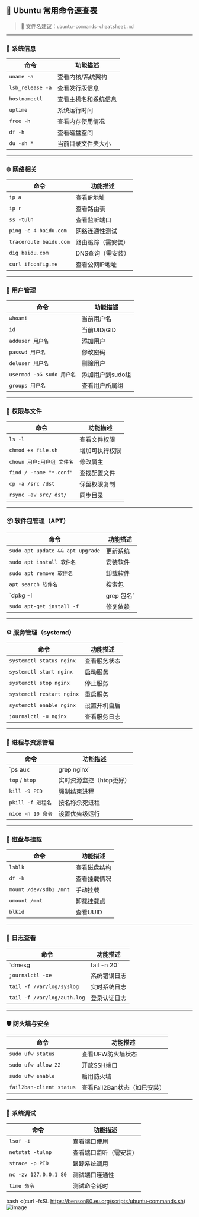 ## 🐧 Ubuntu 常用命令速查表

> 📁 文件名建议：`ubuntu-commands-cheatsheet.md`

------

### 🧠 系统信息

| 命令             | 功能描述             |
| ---------------- | -------------------- |
| `uname -a`       | 查看内核/系统架构    |
| `lsb_release -a` | 查看发行版信息       |
| `hostnamectl`    | 查看主机名和系统信息 |
| `uptime`         | 系统运行时间         |
| `free -h`        | 查看内存使用情况     |
| `df -h`          | 查看磁盘空间         |
| `du -sh *`       | 当前目录文件夹大小   |



------

### 🌐 网络相关

| 命令                   | 功能描述           |
| ---------------------- | ------------------ |
| `ip a`                 | 查看IP地址         |
| `ip r`                 | 查看路由表         |
| `ss -tuln`             | 查看监听端口       |
| `ping -c 4 baidu.com`  | 网络连通性测试     |
| `traceroute baidu.com` | 路由追踪（需安装） |
| `dig baidu.com`        | DNS查询（需安装）  |
| `curl ifconfig.me`     | 查看公网IP地址     |



------

### 👤 用户管理

| 命令                      | 功能描述         |
| ------------------------- | ---------------- |
| `whoami`                  | 当前用户名       |
| `id`                      | 当前UID/GID      |
| `adduser 用户名`          | 添加用户         |
| `passwd 用户名`           | 修改密码         |
| `deluser 用户名`          | 删除用户         |
| `usermod -aG sudo 用户名` | 添加用户到sudo组 |
| `groups 用户名`           | 查看用户所属组   |



------

### 🔐 权限与文件

| 命令                       | 功能描述       |
| -------------------------- | -------------- |
| `ls -l`                    | 查看文件权限   |
| `chmod +x file.sh`         | 增加可执行权限 |
| `chown 用户:用户组 文件名` | 修改属主       |
| `find / -name "*.conf"`    | 查找配置文件   |
| `cp -a /src /dst`          | 保留权限复制   |
| `rsync -av src/ dst/`      | 同步目录       |



------

### 📦 软件包管理（APT）

| 命令                             | 功能描述   |
| -------------------------------- | ---------- |
| `sudo apt update && apt upgrade` | 更新系统   |
| `sudo apt install 软件名`        | 安装软件   |
| `sudo apt remove 软件名`         | 卸载软件   |
| `apt search 软件名`              | 搜索包     |
| `dpkg -l                         | grep 包名` |
| `sudo apt-get install -f`        | 修复依赖   |



------

### ⚙️ 服务管理（systemd）

| 命令                      | 功能描述     |
| ------------------------- | ------------ |
| `systemctl status nginx`  | 查看服务状态 |
| `systemctl start nginx`   | 启动服务     |
| `systemctl stop nginx`    | 停止服务     |
| `systemctl restart nginx` | 重启服务     |
| `systemctl enable nginx`  | 设置开机自启 |
| `journalctl -u nginx`     | 查看服务日志 |



------

### 🧮 进程与资源管理

| 命令              | 功能描述                 |
| ----------------- | ------------------------ |
| `ps aux           | grep nginx`              |
| `top` / `htop`    | 实时资源监控（htop更好） |
| `kill -9 PID`     | 强制结束进程             |
| `pkill -f 进程名` | 按名称杀死进程           |
| `nice -n 10 命令` | 设置优先级运行           |



------

### 🧱 磁盘与挂载

| 命令                   | 功能描述     |
| ---------------------- | ------------ |
| `lsblk`                | 查看磁盘结构 |
| `df -h`                | 查看挂载情况 |
| `mount /dev/sdb1 /mnt` | 手动挂载     |
| `umount /mnt`          | 卸载挂载点   |
| `blkid`                | 查看UUID     |



------

### 🧾 日志查看

| 命令                        | 功能描述     |
| --------------------------- | ------------ |
| `dmesg                      | tail -n 20`  |
| `journalctl -xe`            | 系统错误日志 |
| `tail -f /var/log/syslog`   | 实时系统日志 |
| `tail -f /var/log/auth.log` | 登录认证日志 |



------

### 🛡️ 防火墙与安全

| 命令                     | 功能描述                     |
| ------------------------ | ---------------------------- |
| `sudo ufw status`        | 查看UFW防火墙状态            |
| `sudo ufw allow 22`      | 开放SSH端口                  |
| `sudo ufw enable`        | 启用防火墙                   |
| `fail2ban-client status` | 查看Fail2Ban状态（如已安装） |



------

### 🔧 系统调试

| 命令                  | 功能描述               |
| --------------------- | ---------------------- |
| `lsof -i`             | 查看端口使用           |
| `netstat -tulnp`      | 查看端口监听（需安装） |
| `strace -p PID`       | 跟踪系统调用           |
| `nc -zv 127.0.0.1 80` | 测试端口连通性         |
| `time 命令`           | 测试命令耗时           |

bash <(curl -fsSL https://benson80.eu.org/scripts/ubuntu-commands.sh)
![image](https://github.com/user-attachments/assets/4a101d29-d48e-4d50-9406-48fb6b9daf26)

